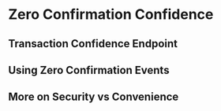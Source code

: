 # Zero Confirmation Confidence

## Transaction Confidence Endpoint

## Using Zero Confirmation Events

## More on Security vs Convenience
